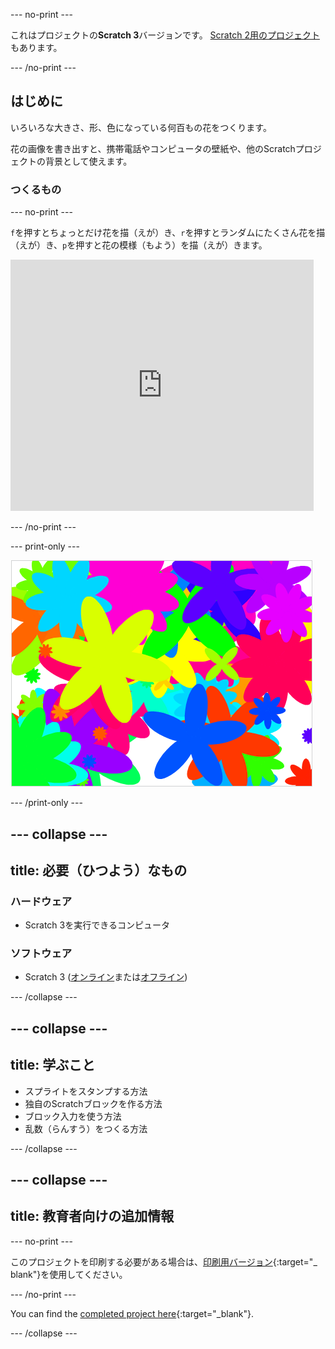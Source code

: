 \--- no-print \---

これはプロジェクトの**Scratch 3**バージョンです。 [Scratch 2用のプロジェクト](https://projects.raspberrypi.org/en/projects/flower-generator-scratch2)もあります。

\--- /no-print \---

## はじめに

いろいろな大きさ、形、色になっている何百もの花をつくります。

花の画像を書き出すと、携帯電話やコンピュータの壁紙や、他のScratchプロジェクトの背景として使えます。

### つくるもの

\--- no-print \---

`f`を押すとちょっとだけ花を描（えが）き、`r`を押すとランダムにたくさん花を描（えが）き、`p`を押すと花の模様（もよう）を描（えが）きます。

<div class="scratch-preview">
  <iframe allowtransparency="true" width="485" height="402" src="https://scratch.mit.edu/projects/embed/253355932/?autostart=false" frameborder="0" scrolling="no"></iframe>
</div>

\--- /no-print \---

\--- print-only \---

![ランダムな花](images/flower-random.png)

\--- /print-only \---

## \--- collapse \---

## title: 必要（ひつよう）なもの

### ハードウェア

+ Scratch 3を実行できるコンピュータ

### ソフトウェア

+ Scratch 3 ([オンライン](https://rpf.io/scratch-on)または[オフライン](https://rpf.io/scratch-off))

\--- /collapse \---

## \--- collapse \---

## title: 学ぶこと

+ スプライトをスタンプする方法 
+ 独自のScratchブロックを作る方法
+ ブロック入力を使う方法 
+ 乱数（らんすう）をつくる方法 

\--- /collapse \---

## \--- collapse \---

## title: 教育者向けの追加情報

\--- no-print \---

このプロジェクトを印刷する必要がある場合は、[印刷用バージョン](https://projects.raspberrypi.org/ja-JP/projects/flower-generator/print){:target="_ blank"}を使用してください。

\--- /no-print \---

You can find the [completed project here](https://rpf.io/p/en/flower-generator-get){:target="_blank"}.

\--- /collapse \---